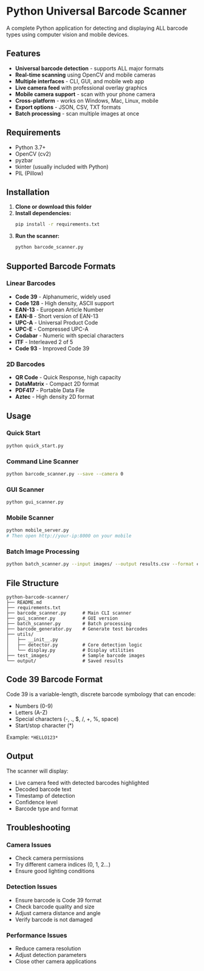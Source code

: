 # Python Universal Barcode Scanner

A complete Python application for detecting and displaying ALL barcode types using computer vision and mobile devices.

## Features

- **Universal barcode detection** - supports ALL major formats
- **Real-time scanning** using OpenCV and mobile cameras
- **Multiple interfaces** - CLI, GUI, and mobile web app
- **Live camera feed** with professional overlay graphics
- **Mobile camera support** - scan with your phone camera
- **Cross-platform** - works on Windows, Mac, Linux, mobile
- **Export options** - JSON, CSV, TXT formats
- **Batch processing** - scan multiple images at once

## Requirements

- Python 3.7+
- OpenCV (cv2)
- pyzbar
- tkinter (usually included with Python)
- PIL (Pillow)

## Installation

1. **Clone or download this folder**
2. **Install dependencies:**
   ```bash
   pip install -r requirements.txt
   ```
3. **Run the scanner:**
   ```bash
   python barcode_scanner.py
   ```

## Supported Barcode Formats

### Linear Barcodes
- **Code 39** - Alphanumeric, widely used
- **Code 128** - High density, ASCII support
- **EAN-13** - European Article Number
- **EAN-8** - Short version of EAN-13
- **UPC-A** - Universal Product Code
- **UPC-E** - Compressed UPC-A
- **Codabar** - Numeric with special characters
- **ITF** - Interleaved 2 of 5
- **Code 93** - Improved Code 39

### 2D Barcodes
- **QR Code** - Quick Response, high capacity
- **DataMatrix** - Compact 2D format
- **PDF417** - Portable Data File
- **Aztec** - High density 2D format

## Usage

### Quick Start
```bash
python quick_start.py
```

### Command Line Scanner
```bash
python barcode_scanner.py --save --camera 0
```

### GUI Scanner
```bash
python gui_scanner.py
```

### Mobile Scanner
```bash
python mobile_server.py
# Then open http://your-ip:8000 on your mobile
```

### Batch Image Processing
```bash
python batch_scanner.py --input images/ --output results.csv --format csv
```

## File Structure

```
python-barcode-scanner/
├── README.md
├── requirements.txt
├── barcode_scanner.py      # Main CLI scanner
├── gui_scanner.py          # GUI version
├── batch_scanner.py        # Batch processing
├── barcode_generator.py    # Generate test barcodes
├── utils/
│   ├── __init__.py
│   ├── detector.py         # Core detection logic
│   └── display.py          # Display utilities
├── test_images/            # Sample barcode images
└── output/                 # Saved results
```

## Code 39 Barcode Format

Code 39 is a variable-length, discrete barcode symbology that can encode:
- Numbers (0-9)
- Letters (A-Z)
- Special characters (-, ., $, /, +, %, space)
- Start/stop character (*)

Example: `*HELLO123*`

## Output

The scanner will display:
- Live camera feed with detected barcodes highlighted
- Decoded barcode text
- Timestamp of detection
- Confidence level
- Barcode type and format

## Troubleshooting

### Camera Issues
- Check camera permissions
- Try different camera indices (0, 1, 2...)
- Ensure good lighting conditions

### Detection Issues
- Ensure barcode is Code 39 format
- Check barcode quality and size
- Adjust camera distance and angle
- Verify barcode is not damaged

### Performance Issues
- Reduce camera resolution
- Adjust detection parameters
- Close other camera applications
